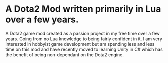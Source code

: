 # A Dota2 Mod written primarily in Lua over a few years.
A Dota2 game mod created as a passion project in my free time over a few years. Going from no Lua knowledge to being fairly confident in it.
I am very interested in hobbyist game development but am spending less and less time on this mod and have recently moved to learning Unity in C# which has the benefit of being non-dependant on the Dota2 engine.
